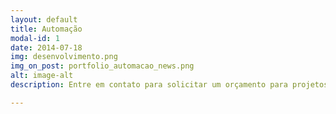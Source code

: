 ```yaml
---
layout: default
title: Automação
modal-id: 1
date: 2014-07-18
img: desenvolvimento.png
img_on_post: portfolio_automacao_news.png
alt: image-alt
description: Entre em contato para solicitar um orçamento para projetos de automação.

---
```

